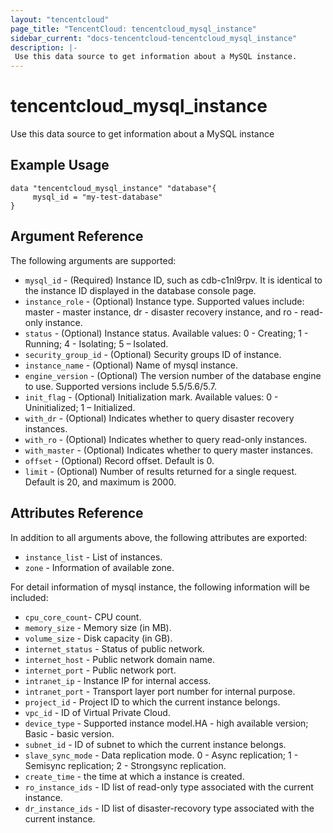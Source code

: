 ```yaml
---
layout: "tencentcloud"
page_title: "TencentCloud: tencentcloud_mysql_instance"
sidebar_current: "docs-tencentcloud-tencentcloud_mysql_instance"
description: |-
 Use this data source to get information about a MySQL instance.
---
```


# tencentcloud_mysql_instance

Use this data source to get information about a MySQL instance

## Example Usage

```
data "tencentcloud_mysql_instance" "database"{
     mysql_id = "my-test-database" 
}
```


## Argument Reference

The following arguments are supported:

- `mysql_id` - (Required) Instance ID, such as cdb-c1nl9rpv. It is identical to the instance ID displayed in the database console page.
- `instance_role` - (Optional) Instance type. Supported values include: master - master instance, dr - disaster recovery instance, and ro - read-only instance.
- `status` - (Optional) Instance status. Available values: 0 - Creating; 1 - Running; 4 - Isolating; 5 – Isolated. 
- `security_group_id` - (Optional) Security groups ID of instance.
- `instance_name` - (Optional) Name of mysql instance.
- `engine_version` - (Optional) The version number of the database engine to use. Supported versions include 5.5/5.6/5.7.
- `init_flag` - (Optional) Initialization mark. Available values: 0 - Uninitialized; 1 – Initialized.
- `with_dr` - (Optional) Indicates whether to query disaster recovery instances.
- `with_ro` - (Optional) Indicates whether to query read-only instances.
- `with_master` - (Optional) Indicates whether to query master instances.
- `offset` - (Optional) Record offset. Default is 0.
- `limit` - (Optional) Number of results returned for a single request. Default is 20, and maximum is 2000.


## Attributes Reference

In addition to all arguments above, the following attributes are exported:

- `instance_list` - List of instances.
- `zone` - Information of available zone.


For detail information of mysql instance, the following information will be included:

- `cpu_core_count`- CPU count.
- `memory_size` - Memory size (in MB). 
- `volume_size` - Disk capacity (in GB).
- `internet_status` - Status of public network.
- `internet_host` - Public network domain name.
- `internet_port` - Public network port.
- `intranet_ip` - Instance IP for internal access.
- `intranet_port` - Transport layer port number for internal purpose.
- `project_id` - Project ID to which the current instance belongs.
- `vpc_id` - ID of Virtual Private Cloud. 
- `device_type` - Supported instance model.HA - high available version; Basic - basic version.
- `subnet_id` - ID of subnet to which the current instance belongs.
- `slave_sync_mode` -  Data replication mode. 0 - Async replication; 1 - Semisync replication; 2 - Strongsync replication.
- `create_time` - the time at which a instance is created.
- `ro_instance_ids` - ID list of read-only type associated with the current instance.
- `dr_instance_ids` - ID list of disaster-recovory type associated with the current instance.